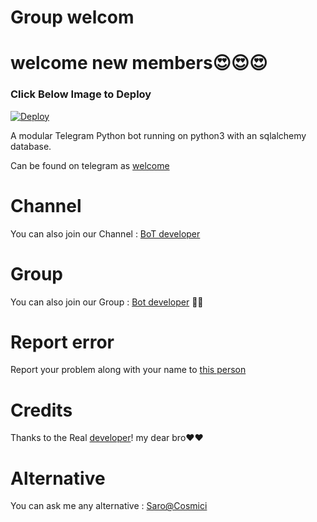 # Group welcom

# welcome new members😍😍😍

### Click Below Image to Deploy
[![Deploy](https://telegra.ph/file/b27a1b2dc4b476efd3098.jpg)](https://heroku.com/deploy?template=https://github.com/sarobot/welcome-bot)




A modular Telegram Python bot running on python3 with an sqlalchemy database.

Can be found on telegram as [welcome](http://t.me/Grpwc_bot) 


# Channel
You can also join our Channel : [BoT developer](https://t.me/lntechnical) 

# Group
You can also join our Group : [Bot developer](https://t.me/lntechnicalgroup) 🤝🏻

# Report error
Report your problem along with your name to [this person](https://t.me/Nicebroadmin👨🏻‍💻) 

# Credits



Thanks to the Real [developer](https://t.me/Nicebroadmin)! my dear bro❤️❤️
 
# Alternative

You can ask me any alternative : [Saro@Cosmici](https://t.me/TamilBotZ)
